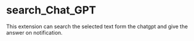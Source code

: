 # search_Chat_GPT

This extension can search the selected text form the chatgpt and give the answer on notification.
